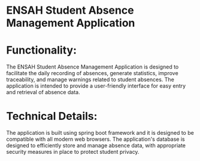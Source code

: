 #  ENSAH Student Absence Management Application

# Functionality:
The ENSAH Student Absence Management Application is designed to facilitate the daily recording of absences,
generate statistics, improve traceability, and manage warnings related to student absences.
The application is intended to provide a user-friendly interface for easy entry and retrieval of absence data.

# Technical Details:
The application is built using spring boot framework
and it is designed to be compatible with all modern web browsers.
The application's database is designed to efficiently store and manage absence data,
with appropriate security measures in place to protect student privacy.
